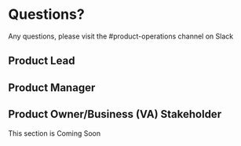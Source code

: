# Questions? 
Any questions, please visit the #product-operations channel on Slack 
## Product Lead
## Product Manager
## Product Owner/Business (VA) Stakeholder
This section is Coming Soon
